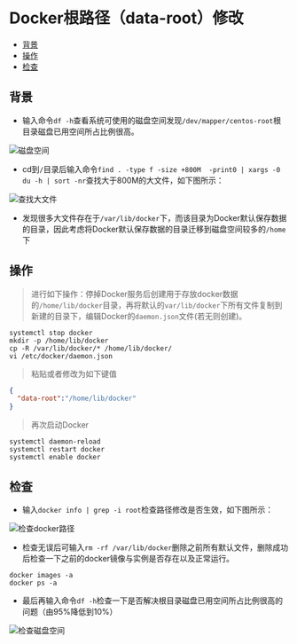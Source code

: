 # Docker根路径（data-root）修改

- [背景](#背景)
- [操作](#操作)
- [检查](#检查)

## 背景

- 输入命令`df -h`查看系统可使用的磁盘空间发现`/dev/mapper/centos-root`根目录磁盘已用空间所占比例很高。
  
![磁盘空间](https://cdn.porridge.fun/blog/docker/setrootdir/0.png$fix.water)

- cd到`/`目录后输入命令`find . -type f -size +800M  -print0 | xargs -0 du -h | sort -nr`查找大于800M的大文件，如下图所示：

![查找大文件](https://cdn.porridge.fun/blog/docker/setrootdir/2.png$fix.water)

- 发现很多大文件存在于`/var/lib/docker`下，而该目录为Docker默认保存数据的目录，因此考虑将Docker默认保存数据的目录迁移到磁盘空间较多的`/home`下

## 操作

> 进行如下操作：停掉Docker服务后创建用于存放docker数据的`/home/lib/docker`目录，再将默认的`var/lib/docker`下所有文件复制到新建的目录下，编辑Docker的`daemon.json`文件(若无则创建)。

``` shell
systemctl stop docker
mkdir -p /home/lib/docker
cp -R /var/lib/docker/* /home/lib/docker/
vi /etc/docker/daemon.json
```

> 粘贴或者修改为如下键值

``` json
{
  "data-root":"/home/lib/docker"
}
```

> 再次启动Docker

``` shell
systemctl daemon-reload
systemctl restart docker
systemctl enable docker
```

## 检查

- 输入`docker info | grep -i root`检查路径修改是否生效，如下图所示：

![检查docker路径](https://cdn.porridge.fun/blog/docker/setrootdir/3.png$fix.water)

- 检查无误后可输入`rm -rf /var/lib/docker`删除之前所有默认文件，删除成功后检查一下之前的docker镜像与实例是否存在以及正常运行。

``` shell
docker images -a
docker ps -a
```

- 最后再输入命令`df -h`检查一下是否解决根目录磁盘已用空间所占比例很高的问题（由95%降低到10%）

![检查磁盘空间](https://cdn.porridge.fun/blog/docker/setrootdir/4.png$fix.water)
